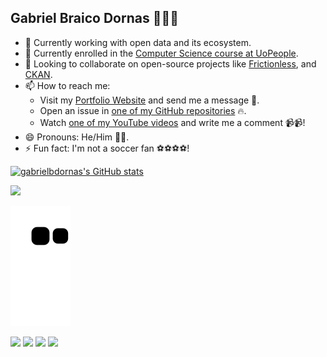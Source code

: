 ## Gabriel Braico Dornas 🚀🚀🚀

- 🔭 Currently working with open data and its ecosystem.
- 🌱 Currently enrolled in the [Computer Science course at UoPeople](https://www.uopeople.edu/programs/online-associates/computer-science/).
- 👯 Looking to collaborate on open-source projects like [Frictionless](https://github.com/frictionlessdata), and [CKAN](https://github.com/ckan).
- 📫 How to reach me: 
    - Visit my [Portfolio Website](https://braico.me/) and send me a message 📧.
    - Open an issue in [one of my GitHub repositories](https://github.com/gabrielbdornas?tab=repositories) 🔥.
    - Watch [one of my YouTube videos](https://www.youtube.com/channel/UCoMuk7Pk3VzUYQtuqa6fLTw) and write me a comment 📹📹!
- 😄 Pronouns: He/Him 🧑🧑.
- ⚡ Fun fact: I'm not a soccer fan ⚽⚽⚽⚽!

[![gabrielbdornas's GitHub stats](https://github-readme-stats.vercel.app/api?username=gabrielbdornas&show_icons=true&theme=dracula)](https://github.com/gabrielbdornas/github-readme-stats)

<div align="lef">
<img height="165em"
  src="https://stackoverflow-card.vercel.app/?userID=11755155&theme=dracula"
/>

![Snake animation](https://github.com/gabrielbdornas/gabrielbdornas/blob/output/github-contribution-grid-snake.svg)
    
<div> 
  <a href="https://www.youtube.com/channel/UCoMuk7Pk3VzUYQtuqa6fLTw" target="_blank"><img src="https://img.shields.io/badge/YouTube-FF0000?style=for-the-badge&logo=youtube&logoColor=white" target="_blank"></a>
  <a href="https://braico.me/" target="_blank"><img src="https://img.shields.io/badge/website-000000?style=for-the-badge&logo=About.me&logoColor=white" target="_blank"></a>
  <a href = "mailto:gabrielbdornas@gmail.com"><img src="https://img.shields.io/badge/Gmail-D14836?style=for-the-badge&logo=gmail&logoColor=white" target="_blank"></a>
  <a href="https://www.linkedin.com/in/gabrielbdornas/" target="_blank"><img src="https://img.shields.io/badge/-LinkedIn-%230077B5?style=for-the-badge&logo=linkedin&logoColor=white" target="_blank"></a> 
</div> 
  
